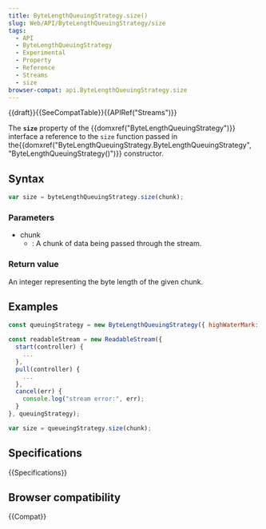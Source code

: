 ```yaml
---
title: ByteLengthQueuingStrategy.size()
slug: Web/API/ByteLengthQueuingStrategy/size
tags:
  - API
  - ByteLengthQueuingStrategy
  - Experimental
  - Property
  - Reference
  - Streams
  - size
browser-compat: api.ByteLengthQueuingStrategy.size
---
```

{{draft}}{{SeeCompatTable}}{{APIRef("Streams")}}

The **`size`** property of the {{domxref("ByteLengthQueuingStrategy")}} interface a reference to the `size` function passed in the{{domxref("ByteLengthQueuingStrategy.ByteLengthQueuingStrategy", "ByteLengthQueuingStrategy()")}} constructor.

## Syntax

```js
var size = byteLengthQueuingStrategy.size(chunk);
```

### Parameters

- chunk
  - : A chunk of data being passed through the stream.

### Return value

An integer representing the byte length of the given chunk.

## Examples

```js
const queuingStrategy = new ByteLengthQueuingStrategy({ highWaterMark: 1 });

const readableStream = new ReadableStream({
  start(controller) {
    ...
  },
  pull(controller) {
    ...
  },
  cancel(err) {
    console.log("stream error:", err);
  }
}, queuingStrategy);

var size = queueingStrategy.size(chunk);
```

## Specifications

{{Specifications}}

## Browser compatibility

{{Compat}}
